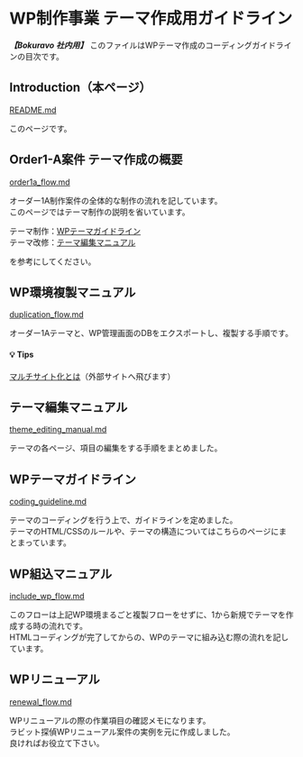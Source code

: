 # WP制作事業 テーマ作成用ガイドライン

***【Bokuravo 社内用】***
このファイルはWPテーマ作成のコーディングガイドラインの目次です。

## Introduction（本ページ）

[README.md](README.md)

このページです。

## Order1-A案件 テーマ作成の概要

[order1a_flow.md](order1a_flow.md)

オーダー1A制作案件の全体的な制作の流れを記しています。  
このページではテーマ制作の説明を省いています。  
  
テーマ制作：[WPテーマガイドライン](coding_guideline.md)  
テーマ改修：[テーマ編集マニュアル](theme_editing_manual.md)

を参考にしてください。

## WP環境複製マニュアル

[duplication_flow.md](duplication_flow.md)

オーダー1Aテーマと、WP管理画面のDBをエクスポートし、複製する手順です。  

#### :bulb: Tips

[マルチサイト化とは](https://www.sejuku.net/blog/83193)（外部サイトへ飛びます）  
  
  
## テーマ編集マニュアル

[theme_editing_manual.md](theme_editing_manual.md)  
  
テーマの各ページ、項目の編集をする手順をまとめました。

## WPテーマガイドライン

[coding_guideline.md](coding_guideline.md)

テーマのコーディングを行う上で、ガイドラインを定めました。  
テーマのHTML/CSSのルールや、テーマの構造についてはこちらのページにまとまっています。

## WP組込マニュアル

[include_wp_flow.md](include_wp_flow.md)

このフローは上記WP環境まるごと複製フローをせずに、1から新規でテーマを作成する時の流れです。  
HTMLコーディングが完了してからの、WPのテーマに組み込む際の流れを記しています。

## WPリニューアル

[renewal_flow.md](renewal_flow.md)

WPリニューアルの際の作業項目の確認メモになります。  
ラビット探偵WPリニューアル案件の実例を元に作成しました。  
良ければお役立て下さい。